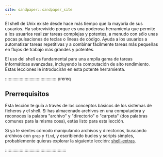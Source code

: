 ```yaml
---
site: sandpaper::sandpaper_site
---
```



El shell de Unix existe desde hace más tiempo que la mayoría de sus usuarios. Ha sobrevivido porque es una poderosa herramienta que permite a los usuarios realizar tareas complejas y potentes, a menudo con sólo unas pocas pulsaciones de teclas o líneas de código. Ayuda a los usuarios a automatizar tareas repetitivas y a combinar fácilmente tareas más pequeñas en flujos de trabajo más grandes y potentes.

El uso del shell es fundamental para una amplia gama de tareas informáticas avanzadas, incluyendo la computación de alto rendimiento. Estas lecciones le introducirán en esta potente herramienta.

:::::::::::::::::::::::::::::::::::::::::: prereq

## Prerrequisitos

Esta lección te guía a través de los conceptos básicos de los sistemas de ficheros y el shell. Si has almacenado archivos en una computadora y reconoces la palabra "archivo" y "directorio" o "carpeta" (dos palabras comunes para la misma cosa), estás listo para esta lección.

Si ya te sientes cómodo manipulando archivos y directorios, buscando archivos con `grep` y `find`, y escribiendo bucles y scripts simples, probablemente quieras explorar la siguiente lección: [shell-extras](https://carpentries-incubator.github.io/shell-extras/).


::::::::::::::::::::::::::::::::::::::::::::::::::


